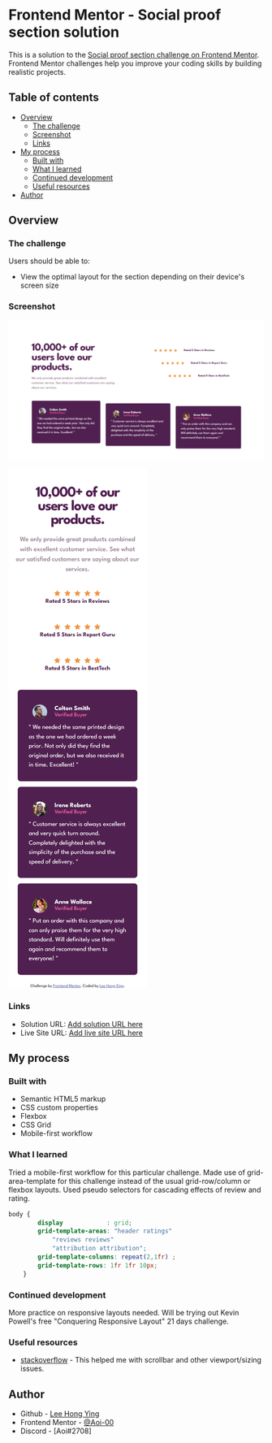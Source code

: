 # Frontend Mentor - Social proof section solution

This is a solution to the [Social proof section challenge on Frontend Mentor](https://www.frontendmentor.io/challenges/social-proof-section-6e0qTv_bA). Frontend Mentor challenges help you improve your coding skills by building realistic projects. 

## Table of contents

- [Overview](#overview)
  - [The challenge](#the-challenge)
  - [Screenshot](#screenshot)
  - [Links](#links)
- [My process](#my-process)
  - [Built with](#built-with)
  - [What I learned](#what-i-learned)
  - [Continued development](#continued-development)
  - [Useful resources](#useful-resources)
- [Author](#author)


## Overview

### The challenge

Users should be able to:

- View the optimal layout for the section depending on their device's screen size

### Screenshot

![Desktop 1440px](./images/desktop%201440x880.png)

![Mobile 375px](./images/mobile%20375px.png)
### Links

- Solution URL: [Add solution URL here](https://github.com/Aoi-00/Social-Proof-Section-Master)
- Live Site URL: [Add live site URL here](https://aoi-00.github.io/Social-Proof-Section-Master/)

## My process

### Built with

- Semantic HTML5 markup
- CSS custom properties
- Flexbox
- CSS Grid
- Mobile-first workflow

### What I learned

Tried a mobile-first workflow for this particular challenge.
Made use of grid-area-template for this challenge instead of the usual grid-row/column or flexbox layouts.
Used pseudo selectors for cascading effects of review and rating.

```css
body {
        display            : grid;
        grid-template-areas: "header ratings"
            "reviews reviews"
            "attribution attribution";
        grid-template-columns: repeat(2,1fr) ;
        grid-template-rows: 1fr 1fr 10px;
    }
```

### Continued development

More practice on responsive layouts needed. Will be trying out Kevin Powell's free "Conquering Responsive Layout" 21 days challenge.


### Useful resources

- [stackoverflow](https://stackoverflow.com/) - This helped me with scrollbar and other viewport/sizing issues.


## Author

- Github - [Lee Hong Ying](https://github.com/Aoi-00/)
- Frontend Mentor - [@Aoi-00](https://www.frontendmentor.io/profile/Aoi-00)
- Discord - [Aoi#2708]

